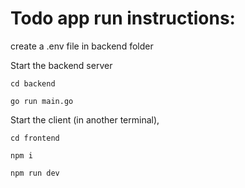 # Todo app run instructions:
create a .env file in backend folder

Start the backend server

`cd backend`

`go run main.go`


Start the client (in another terminal),

`cd frontend`

`npm i`

`npm run dev`

